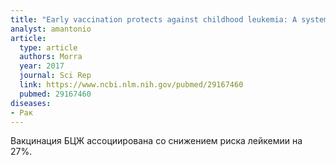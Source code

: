 ```yaml
---
title: "Early vaccination protects against childhood leukemia: A systematic review and meta-analysis"
analyst: amantonio
article:
  type: article
  authors: Morra
  year: 2017
  journal: Sci Rep
  link: https://www.ncbi.nlm.nih.gov/pubmed/29167460
  pubmed: 29167460
diseases:
- Рак
---
```


Вакцинация БЦЖ ассоциирована со снижением риска лейкемии на 27%.
